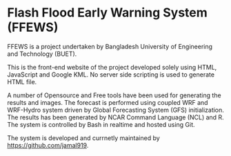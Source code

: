 # Flash Flood Early Warning System (FFEWS)
FFEWS is a project undertaken by Bangladesh University of Engineering and Technology (BUET). 

This is the front-end website of the project developed solely using HTML, JavaScript and Google KML. No server side scripting is used to generate HTML file. 

A number of Opensource and Free tools have been used for generating the results and images. The forecast is performed using coupled WRF and WRF-Hydro system driven by Global Forecasting System (GFS) initialization. The results has been generated by NCAR Command Language (NCL) and R. The system is controlled by Bash in realtime and hosted using Git. 

The system is developed and currnetly maintained by https://github.com/jamal919.
